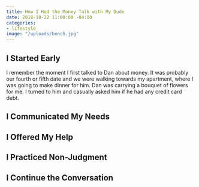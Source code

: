```yaml
---
title: How I Had the Money Talk with My Dude
date: 2018-10-22 11:00:00 -04:00
categories:
- lifestyle
image: "/uploads/bench.jpg"
---
```


## I Started Early

I remember the moment I first talked to Dan about money. It was probably our fourth or fifth date and we were walking towards my apartment, where I was going to make dinner for him. Dan was carrying a bouquet of flowers for me. I turned to him and casually asked him if he had any credit card debt. 

## I Communicated My Needs

## I Offered My Help

## I Practiced Non-Judgment

## I Continue the Conversation